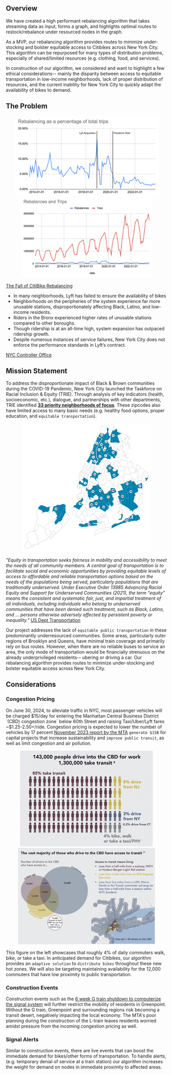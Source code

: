 ## Overview

We have created a high performant rebalancing algorithm that takes streaming data as input, forms a graph, and highlights optimal routes to restock/rebalance under resourced nodes in the graph. 

As a MVP, our rebalancing algorithm provides routes to minimize under-stocking and bolster equitable access to Citibikes across New York City. This algorithm can be repurposed for many types of distribution problems, especially of shared/limited resources (e.g. clothing, food, and services).

In construction of our algorithm, we considered and want to highlight a few ethical considerations-- mainly the disparity between access to equitable transportation in low-income neighborhoods, lack of proper distribution of resources, and the current inability for New York City to quickly adapt the availability of bikes to demand.

## The Problem

<p align="center">
  <img src="citi.png" alt="Figure 1" style="height: 250px; width: auto;"/>
  <img src="rnp.png" alt="Figure 2" style="height: 250px; width: auto;"/>
</p>

[The Fall of CitiBike Rebalancing](https://seanyc.substack.com/p/the-fall-of-citibike-rebalancing)

- In many neighborhoods, Lyft has failed to ensure the availability of bikes
- Neighborhoods on the peripheries of the system experience far more unusable stations, disproportionately affecting Black, Latino, and low-income residents.
- Riders in the Bronx experienced higher rates of unusable stations compared to other boroughs.
- Though ridership is at an all-time high, system expansion has outpaced ridership growth. 
- Despite numerous instances of service failures, New York City does not enforce the performance standards in Lyft’s contract.

[NYC Controller Office](https://comptroller.nyc.gov/reports/riding-forward-overhauling-citi-bikes-contract-for-better-more-equitable-service/)

## Mission Statement

To address the disproportionate impact of Black & Brown communities during the COVID-19 Pandemic, New York City launched the Taskforce on Racial Inclusion & Equity (TRIE). Through analysis of key indicators (health, socioeconomic, etc.), dialogue, and partnerships with other departments, TRIE identified [**33 priority neighborhoods of focus**](https://www.nyc.gov/site/trie/about/neighborhoods.page). These zipcodes also have limited access to many basic needs (e.g. healthy food options, proper education, and `equitable transportation`). 
<p align="center">
    <img src="nbhd.png" width="400">
</p>
<!-- ![nbhd](nbhd.png) -->

*"Equity in transportation seeks fairness in mobility and accessibility to meet the needs of all community members. A central goal of transportation is to facilitate social and economic opportunities by providing equitable levels of access to affordable and reliable transportation options based on the needs of the populations being served, particularly populations that are traditionally underserved. Under Executive Order 13985 Advancing Racial Equity and Support for Underserved Communities (2021), the term “equity” means the consistent and systematic fair, just, and impartial treatment of all individuals, including individuals who belong to underserved communities that have been denied such treatment, such as Black, Latino, and ... persons otherwise adversely affected by persistent poverty or inequality."* [US Dept Transportation](https://www.planning.dot.gov/planning/topic_transportationequity.aspx)

Our project addresses the lack of `equitable public transportation` in these predominantly underresourced communities. Some areas, particularly outer regions of Brooklyn and Queens, have minimal train coverage and primarily rely on bus routes. However, when there are no reliable buses to service an area, the only mode of transportation would be financially strenuous on the already underprivileged residents-- ubering or driving a car. Our rebalancing algorithm provides routes to minimize under-stocking and bolster equitable access across New York City.

## Considerations

### Congestion Pricing

On June 30, 2024, to alleviate traffic in NYC, most passenger vehicles will be charged $15/day for entering the Manhattan Central Business District `(CBD) congestion zone` below 60th Street and raising Taxi/Uber/Lyft fares ~$1.25-2.50+/ride. Congestion pricing is expected to lower the number of vehicles by 17 percent [November 2023 report by the MTA](https://new.mta.info/document/127761) `generate $15B` for capital projects that increase sustainability and `improve public transit`, as well as limit congestion and air pollution.

<!-- ![](fig1.png) -->
<p align="center">
  <img src="fig1.png" alt="Figure 1" style="height: 300px; width: auto;"/>
  <img src="fig2.png" alt="Figure 2" style="height: 300px; width: auto;"/>
</p>


This figure on the left showcases that roughly 4% of daily commuters walk, bike, or take a taxi. In anticipated demand for Citibikes, our algorithm provides an `adaptive solution` to `distribute bikes` throughout these new hot zones. We will also be targeting maintaining availability for the 12,000 commuters that have low proximity to public transportation. 

### Construction Events

Construction events such as the [6 week G train shutdown to computerize the signal system](https://abc7ny.com/g-train-shutdown-commute-mta/14329870/) will further restrict the mobility of residents in Greenpoint. Without the G train, Greenpoint and surrounding regions risk becoming a transit desert, negatively impacting the local economy. The MTA's poor planning during the construction of the L-train leaves residents worried amidst pressure from the incoming congestion pricing as well. 

### Signal Alerts

Similar to construction events, there are live events that can boost the immediate demand for bikes/other forms of transportation. To handle alerts, (e.g. temporary denial of service at a train station) our algorithm increases the weight for demand on nodes in immediate proximity to affected areas. 
